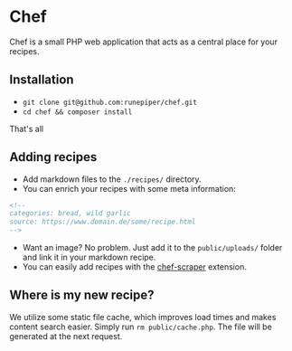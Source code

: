 # Chef

Chef is a small PHP web application that acts as a central place for your recipes.

## Installation

- `git clone git@github.com:runepiper/chef.git`
- `cd chef && composer install`

That's all

## Adding recipes

- Add markdown files to the `./recipes/` directory.
- You can enrich your recipes with some meta information:
```markdown
<!--
categories: bread, wild garlic
source: https://www.domain.de/some/recipe.html
-->
```
- Want an image? No problem. Just add it to the `public/uploads/` folder and link it in your markdown recipe.
- You can easily add recipes with the [chef-scraper](https://github.com/janschill/chef-scraper) extension.

## Where is my new recipe?

We utilize some static file cache, which improves load times and makes content search easier. Simply  run `rm public/cache.php`. The file will be generated at the next request.
